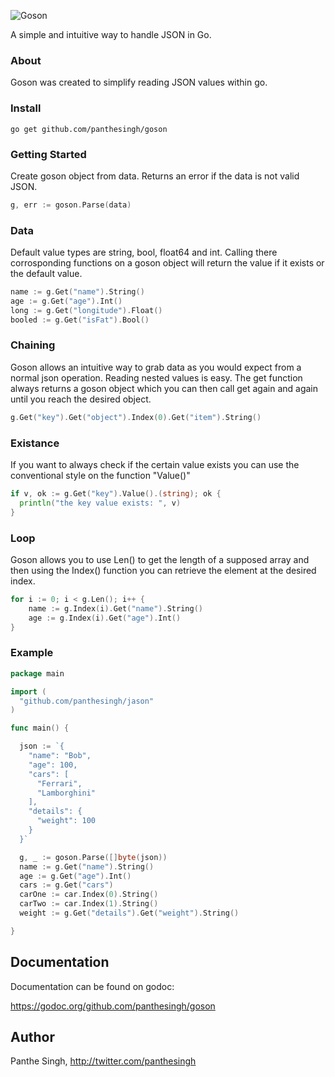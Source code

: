 ![Goson](https://dl.dropboxusercontent.com/u/9534337/goson_logo.svg "Goson")

A simple and intuitive way to handle JSON in Go.

### About
Goson was created to simplify reading JSON values within go. 

### Install

```shell
go get github.com/panthesingh/goson
```

### Getting Started

Create goson object from data. Returns an error if the data is not valid JSON.
```go
g, err := goson.Parse(data)
```
### Data

Default value types are string, bool, float64 and int. Calling there corrosponding functions on a goson object 
will return the value if it exists or the default value.

```go
name := g.Get("name").String()
age := g.Get("age").Int()
long := g.Get("longitude").Float()
booled := g.Get("isFat").Bool()

```
### Chaining
Goson allows an intuitive way to grab data as you would expect from a normal json operation.
Reading nested values is easy. The get function always returns a goson object which you can then call
get again and again until you reach the desired object.

```go
g.Get("key").Get("object").Index(0).Get("item").String()
```

### Existance
If you want to always check if the certain value exists you can use the conventional
style on the function "Value()"

```go
if v, ok := g.Get("key").Value().(string); ok {
  println("the key value exists: ", v)
}
```

### Loop
Goson allows you to use Len() to get the length of a supposed array and then using
the Index() function you can retrieve the element at the desired index.

```go
for i := 0; i < g.Len(); i++ {
    name := g.Index(i).Get("name").String()
    age := g.Index(i).Get("age").Int()
}
```

### Example

```go
package main

import (
  "github.com/panthesingh/jason"
)

func main() {

  json := `{
    "name": "Bob",
    "age": 100,
    "cars": [
      "Ferrari",
      "Lamborghini"
    ],
    "details": {
      "weight": 100
    }
  }`

  g, _ := goson.Parse([]byte(json))
  name := g.Get("name").String()
  age := g.Get("age").Int()
  cars := g.Get("cars")
  carOne := car.Index(0).String()
  carTwo := car.Index(1).String()
  weight := g.Get("details").Get("weight").String()

}

```

## Documentation

Documentation can be found on godoc:

https://godoc.org/github.com/panthesingh/goson

## Author

Panthe Singh, http://twitter.com/panthesingh
